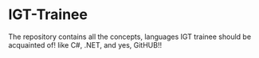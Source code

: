# IGT-Trainee
The repository contains all the concepts, languages IGT trainee should be acquainted of! like C#, .NET, and yes, GitHUB!!

